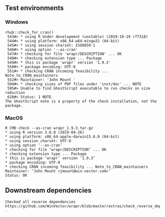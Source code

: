 

## Test environments


### Windows

    
    rhub::check_for_cran()
     543#> * using R Under development (unstable) (2019-10-19 r77318)
     544#> * using platform: x86_64-w64-mingw32 (64-bit)
     545#> * using session charset: ISO8859-1
     546#> * using option '--as-cran'
     547#> * checking for file 'wrapr/DESCRIPTION' ... OK
     548#> * checking extension type ... Package
     549#> * this is package 'wrapr' version '1.9.3'
     550#> * package encoding: UTF-8
     551#> * checking CRAN incoming feasibility ... Note_to_CRAN_maintainers
     552#> Maintainer: 'John Mount '
     594#> * checking sizes of PDF files under 'inst/doc' ... NOTE
     595#> Unable to find GhostScript executable to run checks on size reduction
     610#> Status: 1 NOTE
    The GhostScript note is a property of the check installation, not the package.
 
### MacOS

    R CMD check --as-cran wrapr_1.9.3.tar.gz 
    * using R version 3.6.0 (2019-04-26)
    * using platform: x86_64-apple-darwin15.6.0 (64-bit)
    * using session charset: UTF-8
    * using option ‘--as-cran’
    * checking for file ‘wrapr/DESCRIPTION’ ... OK
    * checking extension type ... Package
    * this is package ‘wrapr’ version ‘1.9.3’
    * package encoding: UTF-8
    * checking CRAN incoming feasibility ... Note_to_CRAN_maintainers
    Maintainer: ‘John Mount <jmount@win-vector.com>’
    Status: OK


## Downstream dependencies

    Checked all reverse dependencies https://github.com/WinVector/wrapr/blob/master/extras/check_reverse_dependencies.md .
